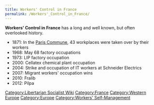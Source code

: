 ```yaml
---
title: Workers' Control in France
permalink: /Workers'_Control_in_France/
---
```


**Workers' Control in France** has a long and well known, but often
overlooked history.

- 1871: In the [Paris Commune](Paris_Commune "wikilink"), 43 workplaces
  were taken over by their workers
- 1968: May 68 factory occupations
- 1973: LIP factory occupation
- 2000: Cellatex chemical plant occupation
- 2004: Strike and occupation of IT workers at Schneider Electrics
- 2007: Migrant workers' occupation wins
- 2010: Fralib
- 2012: Pilpa

[Category:Libertarian Socialist
Wiki](Category:Libertarian_Socialist_Wiki "wikilink")
[Category:France](Category:France "wikilink") [Category:Western
Europe](Category:Western_Europe "wikilink")
[Category:Europe](Category:Europe "wikilink") [Category:Workers'
Self-Management](Category:Workers'_Self-Management "wikilink")